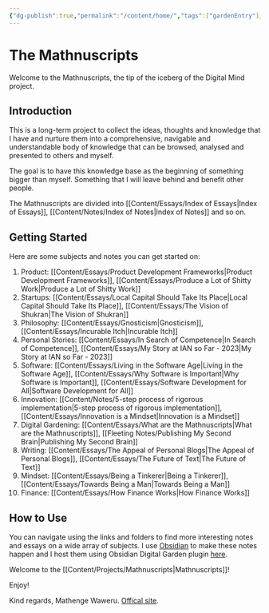 ```yaml
---
{"dg-publish":true,"permalink":"/content/home/","tags":["gardenEntry"],"noteIcon":"2"}
---
```


# The Mathnuscripts

Welcome to the Mathnuscripts, the tip of the iceberg of the Digital Mind project.

## Introduction

This is a long-term project to collect the ideas, thoughts and knowledge that I have and nurture them into a comprehensive, navigable and understandable body of knowledge that can be browsed, analysed and presented to others and myself.

The goal is to have this knowledge base as the beginning of something bigger than myself. Something that I will leave behind and benefit other people.

The Mathnuscripts are divided into [[Content/Essays/Index of Essays\|Index of Essays]], [[Content/Notes/Index of Notes\|Index of Notes]] and so on.

## Getting Started

Here are some subjects and notes you can get started on: 
1. Product: [[Content/Essays/Product Development Frameworks\|Product Development Frameworks]], [[Content/Essays/Produce a Lot of Shitty Work\|Produce a Lot of Shitty Work]]
2. Startups: [[Content/Essays/Local Capital Should Take Its Place\|Local Capital Should Take Its Place]], [[Content/Essays/The Vision of Shukran\|The Vision of Shukran]]
3. Philosophy: [[Content/Essays/Gnosticism\|Gnosticism]], [[Content/Essays/Incurable Itch\|Incurable Itch]]
4. Personal Stories: [[Content/Essays/In Search of Competence\|In Search of Competence]], [[Content/Essays/My Story at IAN so Far - 2023\|My Story at IAN so Far - 2023]]
5. Software: [[Content/Essays/Living in the Software Age\|Living in the Software Age]], [[Content/Essays/Why Software is Important\|Why Software is Important]], [[Content/Essays/Software Development for All\|Software Development for All]]
6. Innovation: [[Content/Notes/5-step process of rigorous implementation\|5-step process of rigorous implementation]], [[Content/Essays/Innovation is a Mindset\|Innovation is a Mindset]]
7. Digital Gardening: [[Content/Essays/What are the Mathnuscripts\|What are the Mathnuscripts]], [[Fleeting Notes/Publishing My Second Brain\|Publishing My Second Brain]]
8. Writing: [[Content/Essays/The Appeal of Personal Blogs\|The Appeal of Personal Blogs]], [[Content/Essays/The Future of Text\|The Future of Text]]
9. Mindset: [[Content/Essays/Being a Tinkerer\|Being a Tinkerer]], [[Content/Essays/Towards Being a Man\|Towards Being a Man]]
10. Finance: [[Content/Essays/How Finance Works\|How Finance Works]]

## How to Use

You can navigate using the links and folders to find more interesting notes and essays on a wide array of subjects. I use [Obsidian](https://obsidian.md/) to make these notes happen and I host them using Obsidian Digital Garden plugin [here](https://github.com/oleeskild/obsidian-digital-garden).

Welcome to the [[Content/Projects/Mathnuscripts\|Mathnuscripts]]!

Enjoy!

Kind regards,
Mathenge Waweru.
[Offical site](https://mwaweru.com).